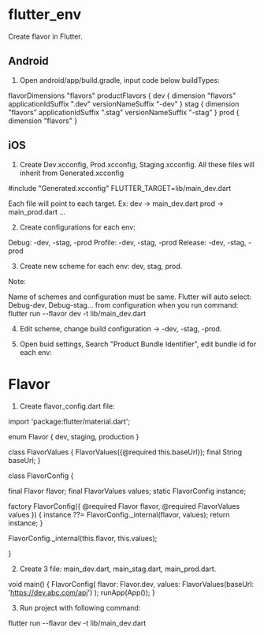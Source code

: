 # flutter_env

Create flavor in Flutter.

## Android

1. Open android/app/build.gradle, input code below buildTypes:

flavorDimensions "flavors"
productFlavors {
dev {
    dimension "flavors"
    applicationIdSuffix ".dev"
    versionNameSuffix "-dev"
}
stag {
    dimension "flavors"
    applicationIdSuffix ".stag"
    versionNameSuffix "-stag"
}
prod {
    dimension "flavors"
}

## iOS

1. Create Dev.xcconfig, Prod.xcconfig, Staging.xcconfig. All these files will inherit from Generated.xcconfig

#include "Generated.xcconfig"
FLUTTER_TARGET=lib/main_dev.dart

Each file will point to each target. 
Ex: 
    dev -> main_dev.dart
    prod -> main_prod.dart
    ...

2. Create configurations for each env:

Debug: -dev, -stag, -prod
Profile: -dev, -stag, -prod
Release: -dev, -stag, -prod

3. Create new scheme for each env: dev, stag, prod.

Note:

Name of schemes and configuration must be same. 
Flutter will auto select: Debug-dev, Debug-stag... from configuration when you run command:
flutter run --flavor dev -t lib/main_dev.dart

4. Edit scheme, change build configuration -> -dev, -stag, -prod.

5. Open buid settings, Search "Product Bundle Identifier", edit bundle id for each env:

# Flavor

1. Create flavor_config.dart file:

import 'package:flutter/material.dart';

enum Flavor { 
  dev, 
  staging,
  production 
}

class FlavorValues {
  FlavorValues({@required this.baseUrl});
  final String baseUrl;
}

class FlavorConfig {
  
  final Flavor flavor;
  final FlavorValues values;
  static FlavorConfig instance;

  factory FlavorConfig({ 
    @required Flavor flavor,
    @required FlavorValues values
  }) {
    instance ??= FlavorConfig._internal(flavor, values);
    return instance;
  }

  FlavorConfig._internal(this.flavor, this.values);

}

2. Create 3 file: main_dev.dart, main_stag.dart, main_prod.dart.

void main() {
  FlavorConfig(
    flavor: Flavor.dev, 
    values: FlavorValues(baseUrl: 'https://dev.abc.com/api')
  );
  runApp(App());
}

3. Run project with following command:

flutter run --flavor dev -t lib/main_dev.dart
